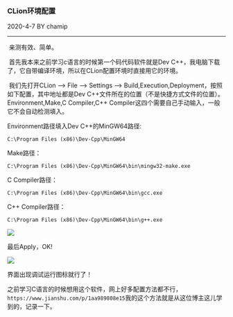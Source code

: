 ### CLion环境配置  

2020-4-7 BY chamip

----

​		亲测有效、简单。

​		首先我本来之前学习c语言的时候第一个码代码软件就是Dev C++，我电脑下载了，它自带编译环境，所以在CLion配置环境时直接用它的环境。<!--CLion可以理解为下载时只是一个编辑器，没有编译器，所以要给它配置编译环境-->

​		我们先打开CLion --> File --> Settings --> Build,Execution,Deployment，按照如下配置，其中地址都是Dev C++文件所在的位置（不是快捷方式文件的位置）。Environment,Make,C Compiler,C++ Compiler这四个需要自己手动输入，一般它不会自动检测填入。

Environment路径填入Dev C++的MinGW64路径:

`C:\Program Files (x86)\Dev-Cpp\MinGW64`

Make路径：

`C:\Program Files (x86)\Dev-Cpp\MinGW64\bin\mingw32-make.exe`

C Compiler路径：

`C:\Program Files (x86)\Dev-Cpp\MinGW64\bin\gcc.exe`

C++ Compiler路径：

`C:\Program Files (x86)\Dev-Cpp\MinGW64\bin\g++.exe`

<img src="C:\Users\asus\Desktop\1.png"/>

最后Apply，OK!

![](C:\Users\asus\CodeNotes-Skills\CLion环境配置.assets\CLion.png)

界面出现调试运行图标就行了！

之前学习C语言的时候想用这个软件，网上好多配置方法都不行，`https://www.jianshu.com/p/1aa989808e15`我的这个方法就是从这位博主这儿学到的，记录一下。